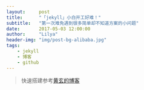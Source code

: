 ```yaml
---
layout:     post
title:      "「jekyll」小白开工好难！"
subtitle:   "第一次难免遇到很多简单却不知道方案的小问题"
date:       2017-05-03 12:00:00
author:     "Lilya"
header-img: "img/post-bg-alibaba.jpg"
tags:
    - jekyll
    - 博客
    - github
---
```


> 快速搭建参考[黄玄的博客](http://huangxuan.me/)
